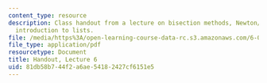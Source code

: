 ```yaml
---
content_type: resource
description: Class handout from a lecture on bisection methods, Newton/Raphson, and
  introduction to lists.
file: /media/https%3A/open-learning-course-data-rc.s3.amazonaws.com/6-00-introduction-to-computer-science-and-programming-fall-2008/81db58b744f2a6ae54182427cf6151e5_lec6.pdf
file_type: application/pdf
resourcetype: Document
title: Handout, Lecture 6
uid: 81db58b7-44f2-a6ae-5418-2427cf6151e5
---
```

